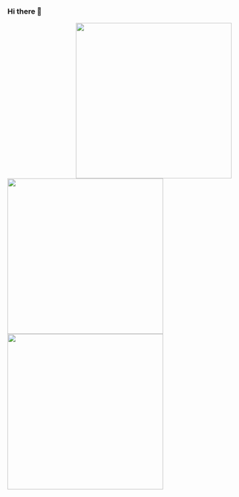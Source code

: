 ### Hi there 👋

<div>
  <a href="https://git.io/streak-stats">
    <img src="http://github-readme-streak-stats.herokuapp.com?user=KAV4N&theme=tokyonight&hide_border=true" width="350" align = "right"/>
  </a>
  <a href="https://github.com/anuraghazra/github-readme-stats">
    <img src="https://github-readme-stats.vercel.app/api?username=KAV4N&theme=tokyonight&show_icons=true" width="350"/>
  </a>
  <a href="https://github.com/anuraghazra/github-readme-stats">
    <img src="https://github-readme-stats.vercel.app/api/top-langs/?username=KAV4N&theme=tokyonight&layout=compact"  width="350" />
  </a>
</div>


<!--
**KAV4N/KAV4N** is a ✨ _special_ ✨ repository because its `README.md` (this file) appears on your GitHub profile.

Here are some ideas to get you started:

- 🔭 I’m currently working on ...
- 🌱 I’m currently learning ...
- 👯 I’m looking to collaborate on ...
- 🤔 I’m looking for help with ...
- 💬 Ask me about ...
- 📫 How to reach me: ...
- 😄 Pronouns: ...
- ⚡ Fun fact: ...
-->
